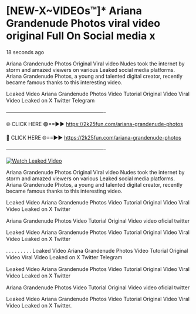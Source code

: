 # [NEW-X~VIDEOs™]* Ariana Grandenude Photos viral video original Full On Social media x

18 seconds ago

Ariana Grandenude Photos Original Viral video Nudes took the internet by storm and amazed viewers on various Leaked social media platforms. Ariana Grandenude Photos, a young and talented digital creator, recently became famous thanks to this interesting video.

L𝚎aked Video Ariana Grandenude Photos Video Tutorial Original Video Viral Video L𝚎aked on X Twitter Telegram

———————————————————-

🌐 CLICK HERE 🟢==►► https://2k25fun.com/ariana-grandenude-photos

🔴 CLICK HERE 🌐==►► https://2k25fun.com/ariana-grandenude-photos

———————————————————-

[![Watch Leaked Video](https://miro.medium.com/v2/resize:fit:828/format:webp/1*cilzJN44JGOrTw9NJCrNHA.gif "Watch Leaked Video")](https://2k25fun.com/ariana-grandenude-photos)

Ariana Grandenude Photos Original Viral video Nudes took the internet by storm and amazed viewers on various Leaked social media platforms. Ariana Grandenude Photos, a young and talented digital creator, recently became famous thanks to this interesting video.

L𝚎aked Video Ariana Grandenude Photos Video Tutorial Original Video Viral Video L𝚎aked on X Twitter

Ariana Grandenude Photos Video Tutorial Original Video video oficial twitter

L𝚎aked Video Ariana Grandenude Photos Video Tutorial Original Video Viral Video L𝚎aked on X Twitter

. . . . . . . . . L𝚎aked Video Ariana Grandenude Photos Video Tutorial Original Video Viral Video L𝚎aked on X Twitter Telegram

L𝚎aked Video Ariana Grandenude Photos Video Tutorial Original Video Viral Video L𝚎aked on X Twitter

Ariana Grandenude Photos Video Tutorial Original Video video oficial twitter

L𝚎aked Video Ariana Grandenude Photos Video Tutorial Original Video Viral Video L𝚎aked on X Twitter.